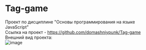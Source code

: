 # Tag-game
Проект по дисциплине "Основы программирования на языке JavaScript" <br>
Ссылка на проект - https://github.com/domashniypunk/Tag-game
<br>
Внешний вид проекта: <br>
![image](https://github.com/domashniypunk/Tag-game/assets/92914445/40aa0b54-9045-4eff-8c5e-5e9d54a3b658)
